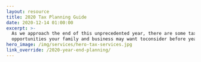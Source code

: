 ```yaml
---
layout: resource
title: 2020 Tax Planning Guide
date: 2020-12-14 01:00:00
excerpt: >-
  As we approach the end of this unprecedented year, there are some tax
  opportunities your family and business may want toconsider before year-end....
hero_image: /img/services/hero-tax-services.jpg
link_override: /2020-year-end-planning/
---
```


